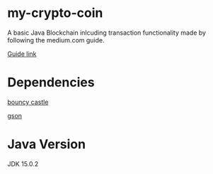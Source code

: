 # my-crypto-coin

A basic Java Blockchain inlcuding transaction functionality made by following the medium.com guide.

[Guide link](https://medium.com/programmers-blockchain/creating-your-first-blockchain-with-java-part-2-transactions-2cdac335e0ce)

# Dependencies
[bouncy castle](https://www.bouncycastle.org/download/bcprov-jdk15on-159.jar)

[gson](http://central.maven.org/maven2/com/google/code/gson/gson/2.8.2/gson-2.8.2.jar)

# Java Version
JDK 15.0.2
